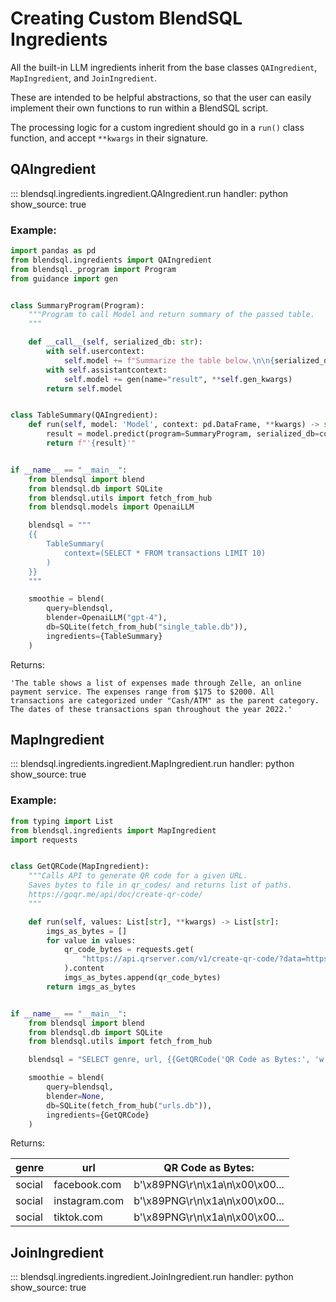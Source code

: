# Creating Custom BlendSQL Ingredients

All the built-in LLM ingredients inherit from the base classes `QAIngredient`, `MapIngredient`, and `JoinIngredient`.

These are intended to be helpful abstractions, so that the user can easily implement their own functions to run within a BlendSQL script.

The processing logic for a custom ingredient should go in a `run()` class function, and accept `**kwargs` in their signature.

## QAIngredient

::: blendsql.ingredients.ingredient.QAIngredient.run
    handler: python
    show_source: true

### Example:

```python
import pandas as pd
from blendsql.ingredients import QAIngredient
from blendsql._program import Program
from guidance import gen


class SummaryProgram(Program):
    """Program to call Model and return summary of the passed table.
    """

    def __call__(self, serialized_db: str):
        with self.usercontext:
            self.model += f"Summarize the table below.\n\n{serialized_db}\n"
        with self.assistantcontext:
            self.model += gen(name="result", **self.gen_kwargs)
        return self.model


class TableSummary(QAIngredient):
    def run(self, model: 'Model', context: pd.DataFrame, **kwargs) -> str:
        result = model.predict(program=SummaryProgram, serialized_db=context.to_string())["result"]
        return f"'{result}'"


if __name__ == "__main__":
    from blendsql import blend
    from blendsql.db import SQLite
    from blendsql.utils import fetch_from_hub
    from blendsql.models import OpenaiLLM

    blendsql = """
    {{
        TableSummary(
            context=(SELECT * FROM transactions LIMIT 10)
        )
    }}
    """

    smoothie = blend(
        query=blendsql,
        blender=OpenaiLLM("gpt-4"),
        db=SQLite(fetch_from_hub("single_table.db")),
        ingredients={TableSummary}
    )
```

Returns:

```
'The table shows a list of expenses made through Zelle, an online payment service. The expenses range from $175 to $2000. All transactions are categorized under "Cash/ATM" as the parent category. The dates of these transactions span throughout the year 2022.'
```

## MapIngredient

::: blendsql.ingredients.ingredient.MapIngredient.run
    handler: python
    show_source: true

### Example:

```python
from typing import List
from blendsql.ingredients import MapIngredient
import requests


class GetQRCode(MapIngredient):
    """Calls API to generate QR code for a given URL.
    Saves bytes to file in qr_codes/ and returns list of paths.
    https://goqr.me/api/doc/create-qr-code/
    """

    def run(self, values: List[str], **kwargs) -> List[str]:
        imgs_as_bytes = []
        for value in values:
            qr_code_bytes = requests.get(
                "https://api.qrserver.com/v1/create-qr-code/?data=https://{}/&size=100x100".format(value)
            ).content
            imgs_as_bytes.append(qr_code_bytes)
        return imgs_as_bytes


if __name__ == "__main__":
    from blendsql import blend
    from blendsql.db import SQLite
    from blendsql.utils import fetch_from_hub

    blendsql = "SELECT genre, url, {{GetQRCode('QR Code as Bytes:', 'w::url')}} FROM w WHERE genre = 'social'"

    smoothie = blend(
        query=blendsql,
        blender=None,
        db=SQLite(fetch_from_hub("urls.db")),
        ingredients={GetQRCode}
    )
```

Returns:

| genre  | url           | QR Code as Bytes:      |
|--------|---------------|-----------------------|
| social | facebook.com  | b'\x89PNG\r\n\x1a\n\x00\x00...  |
| social | instagram.com | b'\x89PNG\r\n\x1a\n\x00\x00... |
| social | tiktok.com    | b'\x89PNG\r\n\x1a\n\x00\x00...    |

## JoinIngredient

::: blendsql.ingredients.ingredient.JoinIngredient.run
    handler: python
    show_source: true